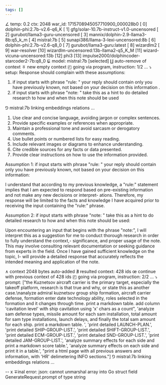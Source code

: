 ```yaml
---
tags: []
---
```

∠ temp: 0.2 ctx: 2048 war_id: 1715708945057710900_000028b0
 [ 0] dolphin-phi:2.7b-v2.6-q6_K
 [ 1] gfg/solar-10.7b-instruct-v1.0-uncensored
 [ 2] gurubot/llama3-guru-uncensored
 [ 3] mannix/dolphin-2.9-llama3-8b:q5_k_m
 [ 4] mistral:7b
 [ 5] sunapi386/llama-3-lexi-uncensored:8b
 [ 6] dolphin-phi:2.7b-v2.6-q8_0
 [ 7] gurubot/llama3-guru:latest
 [ 8] wizardlm2
 [ 9] war-resolver
 [10] wizardlm-uncensored:13b-llama2-q5_K_M
 [11] wizard-vicuna-uncensored:13b
 [12] phi3
 [13] impulse2000/dolphincoder-starcoder2-7b:q8_0
⋤ model: mistral:7b [selected]
∐ auto-remove of context
ㆆ new empty context
◰ going via program, instruction: 1/2 ...
⤵ setup: Response should complain with these assumptions:
1. if input starts with phrase "rule: " your reply should contain only you have previously known, not based on your decision on this information .
2. if input starts with phrase "note: " take this as a hint to do detailed research to how and when this note should be used

⅁ mistral:7b linking embeddings relations ...
 1. Use clear and concise language, avoiding jargon or complex sentences.
2. Provide specific examples or references when appropriate.
3. Maintain a professional tone and avoid sarcasm or derogatory comments.
4. Use bullet points or numbered lists for easy reading.
5. Include relevant images or diagrams to enhance understanding.
6. Cite credible sources for any facts or data presented.
7. Provide clear instructions on how to use the information provided.

Assumption 1: if input starts with phrase "rule: " your reply should contain only you have previously known, not based on your decision on this information:

I understand that according to my previous knowledge, a "rule:" statement implies that I am expected to respond based on pre-existing information and not make any new decisions or interpret-
ations. Therefore, my response will be limited to the facts and knowledge I have acquired prior to receiving the input containing the "rule:" phrase.

Assumption 2: if input starts with phrase "note: " take this as a hint to do detailed research to how and when this note should be used:

Upon encountering an input that begins with the phrase "note:", I will interpret this as a suggestion for me to conduct thorough research in order to fully understand the context,-
significance, and proper usage of the note. This may involve consulting relevant documentation or seeking guidance from experts in the field. Once I have gained sufficient knowledge on the topic, I-
will provide a detailed response that accurately reflects the intended meaning and application of the note.

∧ context 2048 bytes auto-added
∄ resulted context: 428 ids
œ continue with previous context of 428 ids
◰ going via program, instruction: 2/2 ...
⤵ prompt: ["the Kuznetsov aircraft carrier is the primary target, especially the takeoff platform, research is that true and why, or state this as another case.\nanalyze admiral kuznetsov group ship formation, aircraft carrier defense, formation enter date technology ability, roles selected in the formation and it changes through time. print a markdown table. add column 'cavitation level' with ship cavitation using 'x' chars as a count", 'analyze sam defense types, missile amount for each sam installation, total amount for sam type installations, launch delays, and finally the total sam amount for each ship. print a markdown table. ', 'print detailed LAUNCH-PLAN.', 'print detailed SHIP-GROUP-LIST.', 'print detailed SHIFT-GROUP-LIST.', 'print detailed ECM-GROUP-LIST.', 'print detailed SND-GROUP-LIST.', 'print detailed JAM-GROUP-LIST.', 'analyze summary effects for each side and print a markdown score table.', 'analyze summary effects on each side and print it in a table.', "print a html page with all previous answers and information, with 'HR' delimetering INFO sections."]
⅁ mistral:7b linking embeddings relations ...


--
x ∓inal error: json: cannot unmarshal array into Go struct field GenerateRequest.prompt of type string
